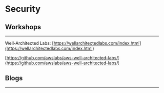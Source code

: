 # Security


## Workshops
**********

Well-Architected Labs: [https://wellarchitectedlabs.com/index.html](https://wellarchitectedlabs.com/index.html)


[https://github.com/awslabs/aws-well-architected-labs/](https://github.com/awslabs/aws-well-architected-labs/)




## Blogs
**********







